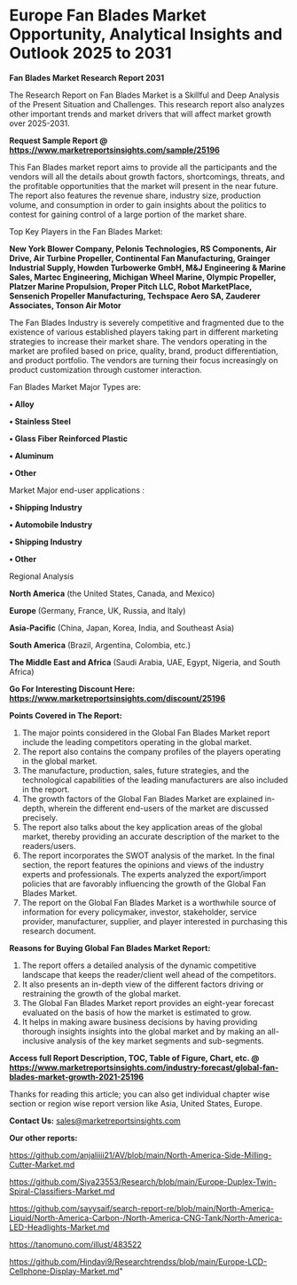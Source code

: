 # Europe Fan Blades Market Opportunity, Analytical Insights and Outlook 2025 to 2031

<strong>Fan Blades Market Research Report 2031</strong>

The Research Report on Fan Blades Market is a Skillful and Deep Analysis of the Present Situation and Challenges. This research report also analyzes other important trends and market drivers that will affect market growth over 2025-2031.

<strong>Request Sample Report @ <a href=https://www.marketreportsinsights.com/sample/25196>https://www.marketreportsinsights.com/sample/25196</a></strong>

This Fan Blades market report aims to provide all the participants and the vendors will all the details about growth factors, shortcomings, threats, and the profitable opportunities that the market will present in the near future. The report also features the revenue share, industry size, production volume, and consumption in order to gain insights about the politics to contest for gaining control of a large portion of the market share.

Top Key Players in the Fan Blades Market:

<strong>New York Blower Company, Pelonis Technologies, RS Components, Air Drive, Air Turbine Propeller, Continental Fan Manufacturing, Grainger Industrial Supply, Howden Turbowerke GmbH, M&J Engineering & Marine Sales, Martec Engineering, Michigan Wheel Marine, Olympic Propeller, Platzer Marine Propulsion, Proper Pitch LLC, Robot MarketPlace, Sensenich Propeller Manufacturing, Techspace Aero SA, Zauderer Associates, Tonson Air Motor</strong>

The Fan Blades Industry is severely competitive and fragmented due to the existence of various established players taking part in different marketing strategies to increase their market share. The vendors operating in the market are profiled based on price, quality, brand, product differentiation, and product portfolio. The vendors are turning their focus increasingly on product customization through customer interaction.

Fan Blades Market Major Types are:

<strong>• Alloy

• Stainless Steel

• Glass Fiber Reinforced Plastic

• Aluminum

• Other</strong>

Market Major end-user applications :

<strong>• Shipping Industry

• Automobile Industry

• Shipping Industry

• Other</strong>

Regional Analysis

</u><strong><b>North America</b></strong> (the United States, Canada, and Mexico)

<strong><b>Europe </b></strong>(Germany, France, UK, Russia, and Italy)

<strong><b>Asia-Pacific</b></strong> (China, Japan, Korea, India, and Southeast Asia)

<strong><b>South America</b></strong> (Brazil, Argentina, Colombia, etc.)

<strong><b>The Middle East and Africa</b></strong> (Saudi Arabia, UAE, Egypt, Nigeria, and South Africa)

<strong>Go For Interesting Discount Here: <a href=https://www.marketreportsinsights.com/discount/25196>https://www.marketreportsinsights.com/discount/25196</a></strong>

<strong>Points Covered in The Report:</strong>
<ol>
  <li>The major points considered in the Global Fan Blades Market report include the leading competitors operating in the global market.</li>
  <li>The report also contains the company profiles of the players operating in the global market.</li>
  <li>The manufacture, production, sales, future strategies, and the technological capabilities of the leading manufacturers are also included in the report.</li>
  <li>The growth factors of the Global Fan Blades Market are explained in-depth, wherein the different end-users of the market are discussed precisely.</li>
  <li>The report also talks about the key application areas of the global market, thereby providing an accurate description of the market to the readers/users.</li>
  <li>The report incorporates the SWOT analysis of the market. In the final section, the report features the opinions and views of the industry experts and professionals. The experts analyzed the export/import policies that are favorably influencing the growth of the Global Fan Blades Market.</li>
  <li>The report on the Global Fan Blades Market is a worthwhile source of information for every policymaker, investor, stakeholder, service provider, manufacturer, supplier, and player interested in purchasing this research document.</li>
</ol>
<strong>Reasons for Buying Global Fan Blades Market Report:</strong>

<ol>
  <li>The report offers a detailed analysis of the dynamic competitive landscape that keeps the reader/client well ahead of the competitors.</li>
  <li>It also presents an in-depth view of the different factors driving or restraining the growth of the global market.</li>
  <li>The Global Fan Blades Market report provides an eight-year forecast evaluated on the basis of how the market is estimated to grow.</li>
  <li>It helps in making aware business decisions by having providing thorough insights insights into the global market and by making an all-inclusive analysis of the key market segments and sub-segments.</li>
</ol>
<strong>Access full Report Description, TOC, Table of Figure, Chart, etc. @ <a href=https://www.marketreportsinsights.com/industry-forecast/global-fan-blades-market-growth-2021-25196>https://www.marketreportsinsights.com/industry-forecast/global-fan-blades-market-growth-2021-25196</a></strong>


Thanks for reading this article; you can also get individual chapter wise section or region wise report version like Asia, United States, Europe.

<strong>Contact Us:</strong>
sales@marketreportsinsights.com

<strong>Our other reports:</strong>

<a href=https://github.com/anjaliiii21/AV/blob/main/North-America-Side-Milling-Cutter-Market.md>https://github.com/anjaliiii21/AV/blob/main/North-America-Side-Milling-Cutter-Market.md</a>

<a href=https://github.com/Siya23553/Research/blob/main/Europe-Duplex-Twin-Spiral-Classifiers-Market.md>https://github.com/Siya23553/Research/blob/main/Europe-Duplex-Twin-Spiral-Classifiers-Market.md</a>

<a href=https://github.com/sayysaif/search-report-re/blob/main/North-America-Liquid/North-America-Carbon-/North-America-CNG-Tank/North-America-LED-Headlights-Market.md>https://github.com/sayysaif/search-report-re/blob/main/North-America-Liquid/North-America-Carbon-/North-America-CNG-Tank/North-America-LED-Headlights-Market.md</a>

<a href=https://tanomuno.com/illust/483522>https://tanomuno.com/illust/483522</a>

<a href=https://github.com/Hindavi9/Researchtrendss/blob/main/Europe-LCD-Cellphone-Display-Market.md>https://github.com/Hindavi9/Researchtrendss/blob/main/Europe-LCD-Cellphone-Display-Market.md</a>"

